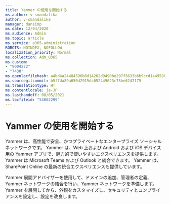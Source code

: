 ```yaml
---
title: Yammer の使用を開始する
ms.author: v-smandalika
author: v-smandalika
manager: dansimp
ms.date: 12/04/2020
ms.audience: Admin
ms.topic: article
ms.service: o365-administration
ROBOTS: NOINDEX, NOFOLLOW
localization_priority: Normal
ms.collection: Adm_O365
ms.custom:
- "9004222"
- "7430"
ms.openlocfilehash: a4bd4a24484596b8d14202d9490be297f5633b6b9ccd1a4958673b49752f77c7
ms.sourcegitcommit: b5f7da89a650d2915dc652449623c78be6247175
ms.translationtype: HT
ms.contentlocale: ja-JP
ms.lasthandoff: 08/05/2021
ms.locfileid: "54002299"
---
```

# <a name="get-started-with-yammer"></a>Yammer の使用を開始する

Yammer は、高性能で安全、かつプライベートなエンタープライズ ソーシャル ネットワークです。 Yammer は、Web 上および Android および iOS デバイス用の Yammer アプリで、魅力的で使いやすいエクスペリエンスを提供します。 Yammer は Microsoft Teams および Outlook と統合できます。 Yammer は、SharePoint Online の最新の統合エクスペリエンスも提供しています。

Yammer 展開アドバイザーを使用して、ドメインの追加、管理者の定義、Yammer ネットワークの結合を行い、Yammer ネットワークを準備します。 Yammer を展開してから、外観をカスタマイズし、セキュリティとコンプライアンスを設定し、設定を改良します。